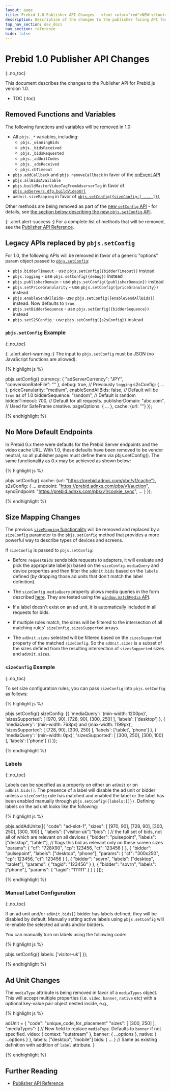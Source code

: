 ```yaml
---
layout: page
title: Prebid 1.0 Publisher API Changes - <font color="red">NEW!</font>
description: Description of the changes to the publisher facing API for Prebid 1.0
top_nav_section: dev_docs
nav_section: reference
hide: false
---
```


<div class="bs-docs-section" markdown="1">

# Prebid 1.0 Publisher API Changes
{:.no_toc}

This document describes the changes to the Publisher API for Prebid.js version 1.0.

* TOC
{:toc}

## Removed Functions and Variables

The following functions and variables will be removed in 1.0:

- All `pbjs._*` variables, including:
  - `pbjs._winningBids`
  - `pbjs._bidsReceived`
  - `pbjs._bidsRequested`
  - `pbjs._adUnitCodes`
  - `pbjs._adsReceived`
  - `pbjs.cbTimeout`
- `pbjs.addCallback` and `pbjs.removeCallback` in favor of the [onEvent API]({{site.baseurl}}/dev-docs/publisher-api-reference.html#module_pbjs.onEvent)
- `pbjs.allBidsAvailable`
- `pbjs.buildMasterVideoTagFromAdserverTag` in favor of [`pbjs.adServers.dfp.buildVideoUrl`]({{site.baseurl}}/dev-docs/publisher-api-reference.html#module_pbjs.adServers.dfp.buildVideoUrl)
- `adUnit.sizeMapping` in favor of [`pbjs.setConfig({sizeConfig:[ ... ]})`]({{site.baseurl}}/dev-docs/prebid-1.0-API.html#size-mapping-changes)

Other methods are being removed as part of the [new `setConfig` API]({{site.baseurl}}/dev-docs/publisher-api-reference.html#module_pbjs.setConfig) - for details, see [the section below describing the new `pbjs.setConfig` API](#pbjs.setConfig).

{: .alert.alert-success :}
For a complete list of methods that will be removed, see the [Publisher API Reference]({{site.baseurl}}/dev-docs/publisher-api-reference.html).

<a name="pbjs.setConfig" />

## Legacy APIs replaced by `pbjs.setConfig`

For 1.0, the following APIs will be removed in favor of a generic "options" param object passed to [`pbjs.setConfig`]({{site.baseurl}}/dev-docs/publisher-api-reference.html#module_pbjs.setConfig):

- `pbjs.bidderTimeout` - use `pbjs.setConfig({bidderTimeout})` instead
- `pbjs.logging` - use `pbjs.setConfig({debug})` instead
- `pbjs.publisherDomain` - use `pbjs.setConfig({publisherDomain})` instead
- `pbjs.setPriceGranularity` - use `pbjs.setConfig({priceGranularity})` instead
- `pbjs.enableSendAllBids`- use `pbjs.setConfig({enableSendAllBids})` instead. Now defaults to `true`.
- `pbjs.setBidderSequence` - use `pbjs.setConfig({bidderSequence})` instead
- `pbjs.setS2SConfig` - use `pbjs.setConfig({s2sConfig})` instead

### `pbjs.setConfig` Example
{:.no_toc}

{: .alert.alert-warning :}
The input to `pbjs.setConfig` must be JSON (no JavaScript functions are allowed).

{% highlight js %}

pbjs.setConfig({
    currency: {
        "adServerCurrency": "JPY",
        "conversionRateFile": "<url>"
    },
    debug: true, // Previously `logging`
    s2sConfig: { ... },
    priceGranularity: "medium",
    enableSendAllBids: false, // Default will be `true` as of 1.0
    bidderSequence: "random", // Default is random
    bidderTimeout: 700, // Default for all requests.
    publisherDomain: "abc.com", // Used for SafeFrame creative.
    pageOptions: { ... },
    cache: {url: "<prebid cache url>"}
});

{% endhighlight %}

## No More Default Endpoints

In Prebid 0.x there were defaults for the Prebid Server endpoints and the video cache URL. With 1.0, these defaults have been removed to be vendor neutral, so all publisher pages must define them via pbjs.setConfig(). The same functionality as 0.x may be achieved as shown below: 

{% highlight js %}

pbjs.setConfig({
    cache: {url: "https://prebid.adnxs.com/pbc/v1/cache"},
    s2sConfig: {
        ...
        endpoint: "https://prebid.adnxs.com/pbs/v1/auction",
        syncEndpoint: "https://prebid.adnxs.com/pbs/v1/cookie_sync",
        ...
    }
});

{% endhighlight %}

## Size Mapping Changes 

The previous [`sizeMapping` functionality]({{site.baseurl}}/dev-docs/examples/size-mapping.html) will be removed and replaced by a `sizeConfig` parameter to the `pbjs.setConfig` method that provides a more powerful way to describe types of devices and
screens.

If `sizeConfig` is passed to `pbjs.setConfig`:

- Before `requestBids` sends bids requests to adapters, it will evaluate and pick the appropriate label(s) based on the `sizeConfig.mediaQuery` and device properties and then filter the `adUnit.bids` based on the `labels` defined (by dropping those ad units that don't match the label definition).

 - The `sizeConfig.mediaQuery` property allows media queries in the form described [here](https://developer.mozilla.org/en-US/docs/Web/CSS/Media_Queries/Using_media_queries).  They are tested using the [`window.matchMedia` API](https://developer.mozilla.org/en-US/docs/Web/API/Window/matchMedia).

- If a label doesn't exist on an ad unit, it is automatically included in all requests for bids.

- If multiple rules match, the sizes will be filtered to the intersection of all matching rules' `sizeConfig.sizesSupported` arrays.

- The `adUnit.sizes` selected will be filtered based on the `sizesSupported` property of the matched `sizeConfig`. So the `adUnit.sizes` is a subset of the sizes defined from the resulting intersection of `sizesSupported` sizes and `adUnit.sizes`.

### `sizeConfig` Example
{:.no_toc}

To set size configuration rules, you can pass `sizeConfig` into `pbjs.setConfig` as follows:

{% highlight js %}

pbjs.setConfig({
  sizeConfig: [{
    'mediaQuery': '(min-width: 1200px)',
    'sizesSupported': [
      [970, 90],
      [728, 90],
      [300, 250]
    ],
    'labels': ['desktop']
  }, {
    'mediaQuery': '(min-width: 768px) and (max-width: 1199px)',
    'sizesSupported': [
      [728, 90],
      [300, 250]
    ],
    'labels': ['tablet', 'phone']
  }, {
    'mediaQuery': '(min-width: 0px)',
    'sizesSupported': [
      [300, 250],
      [300, 100]
    ],
    'labels': ['phone']
  }]
});

{% endhighlight %}

### Labels
{:.no_toc}

Labels can be specified as a property on either an `adUnit` or on `adUnit.bids[]`.  The presence of a label will disable the ad unit or bidder unless a `sizeConfig` rule has matched and enabled the label or the label has been enabled manually through `pbjs.setConfig({labels:[]})`.  Defining labels on the ad unit looks like the following:

{% highlight js %}

pbjs.addAdUnits([{
    "code": "ad-slot-1",
    "sizes": [
        [970, 90],
        [728, 90],
        [300, 250],
        [300, 100]
    ],
    "labels": ["visitor-uk"]
    "bids": [ // the full set of bids, not all of which are relevant on all devices
        {
            "bidder": "pulsepoint",
            "labels": ["desktop", "tablet"], // flags this bid as relevant only on these screen sizes
            "params": {
                "cf": "728X90",
                "cp": 123456,
                "ct": 123456
            }
        },
        {
            "bidder": "pulsepoint",
            "labels": ["desktop", "phone"],
            "params": {
                "cf": "300x250",
                "cp": 123456,
                "ct": 123456
            }
        },
        {
            "bidder": "sovrn",
            "labels": ["desktop", "tablet"],
            "params": {
                "tagid": "123456"
            }
        },
        {
            "bidder": "sovrn",
            "labels": ["phone"],
            "params": {
                "tagid": "111111"
            }
        }
    ]
}]);

{% endhighlight %}

### Manual Label Configuration
{:.no_toc}

If an ad unit and/or `adUnit.bids[]` bidder has labels defined, they will be disabled by default.  Manually setting active labels using `pbjs.setConfig` will re-enable the selected ad units and/or bidders.

You can manually turn on labels using the following code:

{% highlight js %}

pbjs.setConfig({
    labels: ['visitor-uk']
});

{% endhighlight %}

## Ad Unit Changes

The `mediaType` attribute is being removed in favor of a `mediaTypes` object. This will accept multiple properties (i.e. `video`, `banner`, `native` etc) with a optional key-value pair object nested inside, e.g.,

{% highlight js %}

adUnit = {
    "code": "unique_code_for_placement"
    "sizes": [
        [300, 250]
    ],
    "mediaTypes": { // New field to replace `mediaType`. Defaults to `banner` if not specified.
        video: {
            context: "outstream"
        },
        banner: { ...options },
        native: { ...options }
    },
    labels: ["desktop", "mobile"]
    bids: { ... } // Same as existing definition with addition of `label` attribute.
}

{% endhighlight %}

## Further Reading

+ [Publisher API Reference]({{site.baseurl}}/dev-docs/publisher-api-reference.html)
